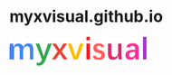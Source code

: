 # myxvisual.github.io
[![Alt text](https://github.com/myxvisual/myxvisual.github.io/blob/master/Logo.svg)](https://github.com/myxvisual/myxvisual.github.io)
